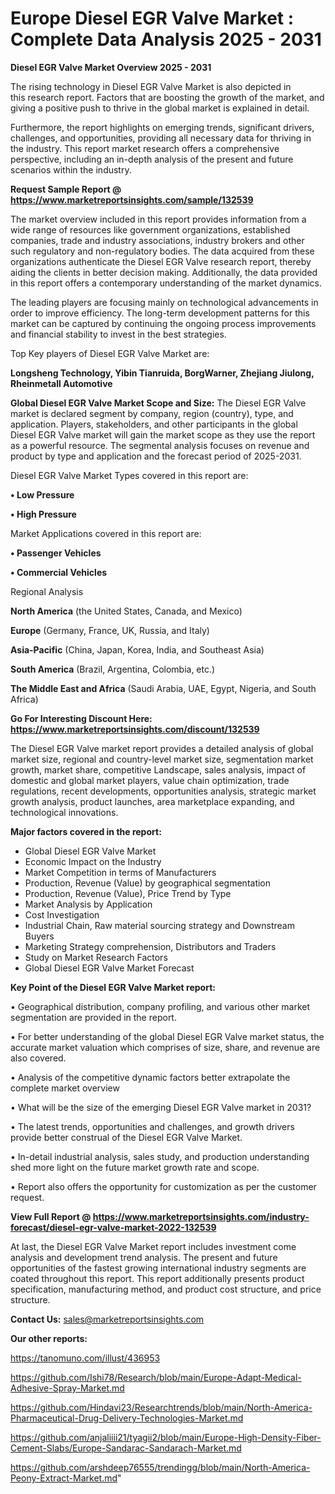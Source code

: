 # Europe Diesel EGR Valve Market : Complete Data Analysis 2025 - 2031

<Strong> Diesel EGR Valve Market Overview 2025 - 2031</strong>

The rising technology in Diesel EGR Valve Market is also depicted in this research report. Factors that are boosting the growth of the market, and giving a positive push to thrive in the global market is explained in detail.

Furthermore, the report highlights on emerging trends, significant drivers, challenges, and opportunities, providing all necessary data for thriving in the industry. This report market research offers a comprehensive perspective, including an in-depth analysis of the present and future scenarios within the industry.

<strong>Request Sample Report @ <a href=https://www.marketreportsinsights.com/sample/132539>https://www.marketreportsinsights.com/sample/132539</a></strong>

The market overview included in this report provides information from a wide range of resources like government organizations, established companies, trade and industry associations, industry brokers and other such regulatory and non-regulatory bodies. The data acquired from these organizations authenticate the Diesel EGR Valve research report, thereby aiding the clients in better decision making. Additionally, the data provided in this report offers a contemporary understanding of the market dynamics.

The leading players are focusing mainly on technological advancements in order to improve efficiency. The long-term development patterns for this market can be captured by continuing the ongoing process improvements and financial stability to invest in the best strategies.

Top Key players of Diesel EGR Valve Market are:

<strong>Longsheng Technology, Yibin Tianruida, BorgWarner, Zhejiang Jiulong, Rheinmetall Automotive</strong>

<strong><b>Global Diesel EGR Valve Market Scope and Size:</b></strong>
The Diesel EGR Valve market is declared segment by company, region (country), type, and application. Players, stakeholders, and other participants in the global Diesel EGR Valve market will gain the market scope as they use the report as a powerful resource. The segmental analysis focuses on revenue and product by type and application and the forecast period of 2025-2031.

Diesel EGR Valve Market Types covered in this report are:

<strong>• Low Pressure

• High Pressure</strong>

Market Applications covered in this report are:

<strong>• Passenger Vehicles

• Commercial Vehicles</strong> 

Regional Analysis

<strong>North America</strong> (the United States, Canada, and Mexico)

<strong>Europe</strong> (Germany, France, UK, Russia, and Italy)

<strong>Asia-Pacific</strong> (China, Japan, Korea, India, and Southeast Asia)

<strong>South America</strong> (Brazil, Argentina, Colombia, etc.)

<strong>The Middle East and Africa</strong> (Saudi Arabia, UAE, Egypt, Nigeria, and South Africa)

<strong>Go For Interesting Discount Here: <a href=https://www.marketreportsinsights.com/discount/132539>https://www.marketreportsinsights.com/discount/132539</a></strong>

The Diesel EGR Valve market report provides a detailed analysis of global market size, regional and country-level market size, segmentation market growth, market share, competitive Landscape, sales analysis, impact of domestic and global market players, value chain optimization, trade regulations, recent developments, opportunities analysis, strategic market growth analysis, product launches, area marketplace expanding, and technological innovations.

<strong><b>Major factors covered in the report:</b></strong>
<ul>
  <li>Global Diesel EGR Valve Market </li>
  <li>Economic Impact on the Industry</li>
  <li>Market Competition in terms of Manufacturers</li>
  <li>Production, Revenue (Value) by geographical segmentation</li>
  <li>Production, Revenue (Value), Price Trend by Type</li>
  <li>Market Analysis by Application</li>
  <li>Cost Investigation</li>
  <li>Industrial Chain, Raw material sourcing strategy and Downstream Buyers</li>
  <li>Marketing Strategy comprehension, Distributors and Traders</li>
  <li>Study on Market Research Factors</li>
  <li>Global Diesel EGR Valve Market Forecast</li>
</ul>

<strong><b>Key Point of the Diesel EGR Valve Market report:</b></strong>

• Geographical distribution, company profiling, and various other market segmentation are provided in the report.

• For better understanding of the global Diesel EGR Valve market status, the accurate market valuation which comprises of size, share, and revenue are also covered.

• Analysis of the competitive dynamic factors better extrapolate the complete market overview

• What will be the size of the emerging Diesel EGR Valve market in 2031?

• The latest trends, opportunities and challenges, and growth drivers provide better construal of the Diesel EGR Valve Market.

• In-detail industrial analysis, sales study, and production understanding shed more light on the future market growth rate and scope.

• Report also offers the opportunity for customization as per the customer request.

<strong><b>View Full Report @ <a href=https://www.marketreportsinsights.com/industry-forecast/diesel-egr-valve-market-2022-132539>https://www.marketreportsinsights.com/industry-forecast/diesel-egr-valve-market-2022-132539</a></b></strong>


At last, the Diesel EGR Valve Market report includes investment come analysis and development trend analysis. The present and future opportunities of the fastest growing international industry segments are coated throughout this report. This report additionally presents product specification, manufacturing method, and product cost structure, and price structure.

<strong>Contact Us:</strong>
sales@marketreportsinsights.com

<strong>Our other reports:</strong>

<a href=https://tanomuno.com/illust/436953>https://tanomuno.com/illust/436953</a>

<a href=https://github.com/Ishi78/Research/blob/main/Europe-Adapt-Medical-Adhesive-Spray-Market.md>https://github.com/Ishi78/Research/blob/main/Europe-Adapt-Medical-Adhesive-Spray-Market.md</a>

<a href=https://github.com/Hindavi23/Researchtrends/blob/main/North-America-Pharmaceutical-Drug-Delivery-Technologies-Market.md>https://github.com/Hindavi23/Researchtrends/blob/main/North-America-Pharmaceutical-Drug-Delivery-Technologies-Market.md</a>

<a href=https://github.com/anjaliiii21/tyagii2/blob/main/Europe-High-Density-Fiber-Cement-Slabs/Europe-Sandarac-Sandarach-Market.md>https://github.com/anjaliiii21/tyagii2/blob/main/Europe-High-Density-Fiber-Cement-Slabs/Europe-Sandarac-Sandarach-Market.md</a>

<a href=https://github.com/arshdeep76555/trendingg/blob/main/North-America-Peony-Extract-Market.md>https://github.com/arshdeep76555/trendingg/blob/main/North-America-Peony-Extract-Market.md</a>"
